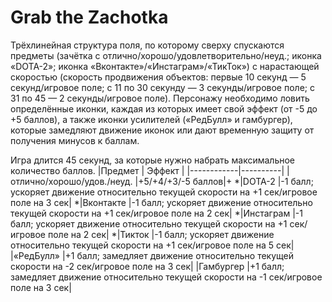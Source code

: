 # Grab the Zachotka

Трёхлинейная структура поля, по которому сверху спускаются предметы (зачётка с отлично/хорошо/удовлетворительно/неуд.; иконка «DOTA-2»; иконка «Вконтакте»/«Инстаграм»/«ТикТок») с нарастающей скоростью (скорость продвижения объектов: первые 10 секунд — 5 секунд/игровое поле; с 11 по 30 секунду — 3 секунды/игровое поле; с 31 по 45 — 2 секунды/игровое поле). Персонажу необходимо ловить определённые иконки, каждая из которых имеет свой эффект (от -5 до +5 баллов), а также иконки усилителей («РедБулл» и гамбургер), которые замедляют движение иконок или дают временную защиту от получения минусов к баллам.

Игра длится 45 секунд, за которые нужно набрать максимальное количество баллов.
|Предмет     | Эффект   |
|------------|----------|
|отлично/хорошо/удов./неуд.  |+5/+4/+3/-5 баллов|+
*|DOTA-2      |-1 балл; ускоряет движение относительно текущей скорости на +1 сек/игровое поле на 3 сек|
*|Вконтакте   |-1 балл; ускоряет движение относительно текущей скорости на +1 сек/игровое поле на 2 сек|
*|Инстаграм   |-1 балл; ускоряет движение относительно текущей скорости на +1 сек/игровое поле на 2 сек|
*|Тикток      |-1 балл; ускоряет движение относительно текущей скорости на +1 сек/игровое поле на 5 сек|
|«РедБулл»   |+1 балл; замедляет движение относительно текущей скорости на -2 сек/игровое поле на 3 сек|
|Гамбургер   |+1 балл; замедляет движение относительно текущей скорости на -1 сек/игровое поле на 3 сек|
